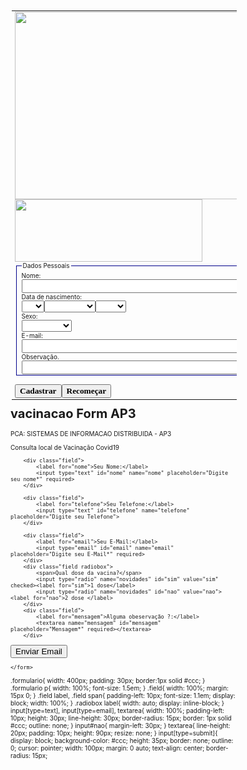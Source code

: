 <HTML>
<HEAD>
<META http-equiv="Content-Type" content="text/html; charset=windows-1252">
<META name="GENERATOR" content="Microsoft FrontPage 4.0">
<META name="ProgId" content="FrontPage.Editor.Document">
<TITLE>!Cadastro!</TITLE>
<STYLE type="text/css"><!-- table, body  { font-size: 10px; margin-left: 2px; margin-top: 1px }
input, select { font-family: Arial Narrow; font-size: 10x; font-weight: bold }
-->
</STYLE>
<script language="JavaScript">
<!--
function CadCSV() {
  var fso, f, r, nome, mail, nick, pass, pcmobile, series, console, marca, modelo, operadora, UserLink, DNascAno, DNascMes, DNascDia, sexo;
  var ForAppending = 8;
  var strVariable = "Voltar ao site";
  var BackForm = "Tentar novo cadastro";
  var site = "Brasil";
  strVariable = strVariable.link("scripts3.htm");
    nome = document.all.nome.value;
  ail = document.all.mail.value;
  nick = document.all.nick.value;
  pass = document.all.pass.value;
  console = document.all.console.value;
  series = document.all.series.value;
  pcmobile = document.all.pcmobile.value;
  marca = document.all.marca.value;
  modelo = document.all.modelo.value;
  operadora = document.all.operadora.value;
  UserLink = document.all.UserLink.value;
  DNascDia = document.all.DNascDia.value;
  DNascMes = document.all.DNascMes.value;
  DNascAno = document.all.DNascAno.value;
  sexo = document.all.sexo.value;
  fso = new ActiveXObject("Scripting.FileSystemObject");
  f = fso.OpenTextFile("c:\\UserCad.csv", ForAppending, true);
  f.WriteLine("|Name:" + nome + "|;" + "|Nasc:" + DNascDia + "/" + DNascMes + "/" + DNascAno + "|;" + "|Sexo:" + sexo + "|;" + "|Email:" + mail + "|;" + "|Link:http://" + UserLink + "|;" + "|Nick:" + nick + "|;" + "|Senha:" + pass + "|;" + "|Console:" + console + "|;" + "|Serie:" + series + "|;" + "|PcMobile:" + pcmobile + "|;" + "|Celular:" + marca + " " + modelo + "|;" + "|Operadora:" + operadora + "|;");
  f.Close();
  if (f) {
    document.write("<title>Resultado do cadastro de "+ nick + "</title>");
    document.write("<font size=2><b>" + nome + "</b>, seu cadastro foi realizado com sucesso!");
    document.write("<BR>Confira seus dados:<br><br>");
    document.write("Sexo: <font color=darkblue>" + sexo + "</font><br>Data de Nascimento: <font color=darkblue>" + DNascDia + "/" + DNascMes + "/" + DNascAno  + "</font><br>E-mail: <font color=darkblue>" + mail + "</font><br>Link pessoal: <font color=darkblue>" + UserLink + "</font><br>Nick: <font color=darkblue>" + nick + "</font><br>Senha: <font color=darkblue>" + pass + "</font><br>Vídeo-game: <font color=darkblue>" + console + "</font><br>Série: <font color=darkblue>" + series + "</font><br>Seu celular: <font color=darkblue>" + marca + "&nbsp;" + modelo + "</font><br>Operadora: <font color=darkblue>" + operadora + "</font>");
    document.write("<br><br>Copie e guarde esses dados.<br>" + strVariable);
    document.write("<br><br>Bem-vindo a " + site + "<br><br>");
    document.write("Obs.: <i style=color:darkred>Volte para a página principal do site, efetue seu log-in com o Nick e Senha cadastrado.</i></font>");
    } else {
    document.write("<title>Erro do cadastro!</title>");
    document.write("Desculpe, devido a um erro não conseguimos realizar seu cadastro, tente novamente ou mais tarde.<br>" + BackForm);
    }
  return(r);
}
-->
</script>
</HEAD>
<BODY>
<TABLE border="0" cellpadding="0" cellspacing="1" width="300" align="left">
<TBODY>
<TR><TD valign="top" align="left">


<img src="vac_baner.jpg" height="300" width="700">
<img src="pren_form.jpg" height="100" width="300">


<FORM action="javascript:CadCSV();" language="JavaScript" method="post">
   <FIELDSET style="width:400px; border:1px solid darkblue; height:170px">
      <LEGEND>Dados Pessoais</LEGEND>
      Nome:
      <INPUT type="text" name="nome" size="50" id="nome"><BR>
      Data de nascimento:<BR>
      <SELECT name="DNascDia" size="1">
         <OPTION selected></OPTION>
         <OPTION value="01">01</OPTION>
         <OPTION value="02">02</OPTION>
         <OPTION value="03">03</OPTION>
         <OPTION value="04">04</OPTION>
         <OPTION value="05">05</OPTION>
         <OPTION value="06">06</OPTION>
         <OPTION value="07">07</OPTION>
         <OPTION value="08">08</OPTION>
         <OPTION value="09">09</OPTION>
         <OPTION value="10">10</OPTION>
         <OPTION value="11">11</OPTION>
         <OPTION value="12">12</OPTION>
         <OPTION value="13">13</OPTION>
         <OPTION value="14">14</OPTION>
         <OPTION value="15">15</OPTION>
         <OPTION value="16">16</OPTION>
         <OPTION value="17">17</OPTION>
         <OPTION value="18">18</OPTION>
         <OPTION value="19">19</OPTION>
         <OPTION value="20">20</OPTION>
         <OPTION value="21">21</OPTION>
         <OPTION value="22">22</OPTION>
         <OPTION value="23">23</OPTION>
         <OPTION value="24">24</OPTION>
         <OPTION value="25">25</OPTION>
         <OPTION value="26">26</OPTION>
         <OPTION value="27">27</OPTION>
         <OPTION value="28">28</OPTION>
         <OPTION value="29">29</OPTION>
         <OPTION value="30">30</OPTION>
         <OPTION value="31">31</OPTION>
      </SELECT><SELECT name="DNascMes" size="1">
         <OPTION selected></OPTION>
         <OPTION value="01">Janeiro</OPTION>
         <OPTION value="02">Fevereiro</OPTION>
         <OPTION value="03">Março</OPTION>
         <OPTION value="04">Abril</OPTION>
         <OPTION value="05">Maio</OPTION>
         <OPTION value="06">Junho</OPTION>
         <OPTION value="07">Julho</OPTION>
         <OPTION value="08">Agosto</OPTION>
         <OPTION value="09">Setembro</OPTION>
         <OPTION value="10">Outubro</OPTION>
         <OPTION value="11">Novembro</OPTION>
         <OPTION value="12">Dezembro</OPTION>
      </SELECT><SELECT name="DNascAno" size="1">
         <OPTION selected></OPTION>
         <OPTION value="1970">1970</OPTION>
         <OPTION value="1971">1971</OPTION>
         <OPTION value="1972">1972</OPTION>
         <OPTION value="1973">1973</OPTION>
         <OPTION value="1974">1974</OPTION>
         <OPTION value="1975">1975</OPTION>
         <OPTION value="1976">1976</OPTION>
         <OPTION value="1977">1977</OPTION>
         <OPTION value="1978">1978</OPTION>
         <OPTION value="1979">1979</OPTION>
         <OPTION value="1980">1980</OPTION>
         <OPTION value="1981">1981</OPTION>
         <OPTION value="1982">1982</OPTION>
         <OPTION value="1983">1983</OPTION>
         <OPTION value="1984">1984</OPTION>
         <OPTION value="1985">1985</OPTION>
         <OPTION value="1986">1986</OPTION>
         <OPTION value="1987">1987</OPTION>
         <OPTION value="1988">1988</OPTION>
         <OPTION value="1989">1989</OPTION>
         <OPTION value="1990">1990</OPTION>
         <OPTION value="1991">1991</OPTION>
         <OPTION value="1992">1992</OPTION>
         <OPTION value="1993">1993</OPTION>
         <OPTION value="1994">1994</OPTION>
         <OPTION value="1995">1995</OPTION>
         <OPTION value="1996">1996</OPTION>
         <OPTION value="1997">1997</OPTION>
         <OPTION value="1998">1998</OPTION>
         <OPTION value="1999">1999</OPTION>
         <OPTION value="2000">2000</OPTION>
         <OPTION value="2001">2001</OPTION>
         <OPTION value="2002">2002</OPTION>
         <OPTION value="2003">2003</OPTION>
      </SELECT><BR>
      Sexo:<BR>
      <SELECT name="sexo" size="1">
         <OPTION selected></OPTION>
         <OPTION value="masculino">masculino</OPTION>
         <OPTION value="feminino">feminino</OPTION>
      </SELECT><BR>
      E-mail:<BR>
      <INPUT type="text" name="mail" size="50" id="mail"><BR>
      Observação.<BR>
      <INPUT type="text" name="UserLink" size="50" id="UserLink"><BR>
      
   
</TR>
<TR><TD valign="bottom" align="left"><INPUT type="submit" value="Cadastrar" name="send"><INPUT type="reset" value="Recomeçar" name="resetar"></TD>
</TR>
</TBODY>
</TABLE>
</FORM>
</BODY>
</HTML>





# vacinacao Form AP3
 PCA: SISTEMAS DE INFORMACAO DISTRIBUIDA - AP3
<!DOCTYPE html>
<html lang="pt-br">
<head>
    <title>Formulário HTML</title>
    <meta charset="utf-8"/>
    <link rel="stylesheet" type="text/css" href="estilo.css">
</head>
<body>
    <form action="exibir-dados.php" class="formulario" method="post"> 
        <p> Consulta local de Vacinação Covid19</p>
        
        <div class="field">
            <label for="nome">Seu Nome:</label>
            <input type="text" id="nome" name="nome" placeholder="Digite seu nome*" required>
        </div>
        
        <div class="field">
            <label for="telefone">Seu Telefone:</label>
            <input type="text" id="telefone" name="telefone" placeholder="Digite seu Telefone">
        </div>

        <div class="field">
            <label for="email">Seu E-Mail:</label>
            <input type="email" id="email" name="email" placeholder="Digite seu E-Mail*" required>
        </div>        
        <div class="field radiobox">
            <span>Qual dose da vacina?</span>
            <input type="radio" name="novidades" id="sim" value="sim" checked><label for="sim">1 dose</label>
            <input type="radio" name="novidades" id="nao" value="nao"><label for="nao">2 dose </label>
        </div>
        <div class="field">
            <label for="mensagem">Alguma obeservação ?:</label>
            <textarea name="mensagem" id="mensagem" placeholder="Mensagem*" required></textarea>
        </div>

       


<button id="btn" onclick="alert(' foi enviado para  seu email  o local e data do seu agendamento para vacinação!.')">Enviar Email </button>
</body>
</html>



    </form>



</body>
</html>



.formulario{
    width: 400px;
    padding: 30px;
    border:1px solid #ccc;
}
.formulario p{
    width: 100%;
    font-size: 1.5em;
}
.field{
    width: 100%;
    margin: 15px 0;
}
.field label, 
.field span{
    padding-left: 10px;
    font-size: 1.1em;
    display: block;
    width: 100%;
}
.radiobox label{
    width: auto;
    display: inline-block;
}
input[type=text],
input[type=email],
textarea{
    width: 100%;
    padding-left: 10px;
    height: 30px;
    line-height: 30px;
    border-radius: 15px;
    border: 1px solid #ccc;
    outline: none;
}
input#nao{
    margin-left: 30px;
}
textarea{
    line-height: 20px;
    padding: 10px;
    height: 90px;
    resize: none;
}
input[type=submit]{
    display: block;
    background-color: #ccc;
    height: 35px;
    border: none;
    outline: 0;
    cursor: pointer;
    width: 100px;
    margin: 0 auto;
    text-align: center;
    border-radius: 15px;
